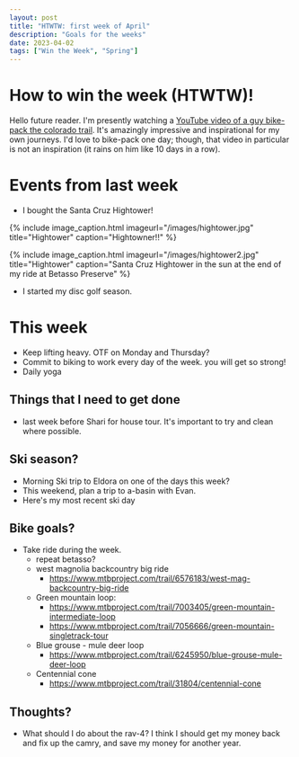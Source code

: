 ```yaml
---
layout: post
title: "HTWTW: first week of April"
description: "Goals for the weeks"
date: 2023-04-02
tags: ["Win the Week", "Spring"]
---
```


# How to win the week (HTWTW)!

Hello future reader. I'm presently watching a [YouTube video of a guy bike-pack the colorado trail](https://www.youtube.com/watch?v=jzCxqzYeUf0). It's amazingly impressive and inspirational for my own journeys. I'd love to bike-pack one day; though, that video in particular is not an inspiration (it rains on him like 10 days in a row). 

# Events from last week

 - I bought the Santa Cruz Hightower!

{% include image_caption.html imageurl="/images/hightower.jpg" title="Hightower" caption="Hightowner!!" %}

{% include image_caption.html imageurl="/images/hightower2.jpg" title="Hightower" caption="Santa Cruz Hightower in the sun at the end of my ride at Betasso Preserve" %}

<div class="strava-embed-placeholder" data-embed-type="activity" data-embed-id="8820700749"></div><script src="https://strava-embeds.com/embed.js"></script>


 - I started my disc golf season.

# This week
- Keep lifting heavy. OTF on Monday and Thursday?
- Commit to biking to work every day of the week. you will get so strong!
- Daily yoga

## Things that I need to get done
- last week before Shari for house tour. It's important to try and clean where possible.  

## Ski season?
 - Morning Ski trip to Eldora on one of the days this week?
 - This weekend, plan a trip to a-basin with Evan.  
 - Here's my most recent ski day

 <div class="strava-embed-placeholder" data-embed-type="activity" data-embed-id="8782446012"></div><script src="https://strava-embeds.com/embed.js"></script>

## Bike goals?
 - Take ride during the week. 
    - repeat betasso?
    - west magnolia backcountry big ride
        - https://www.mtbproject.com/trail/6576183/west-mag-backcountry-big-ride
    - Green mountain loop:
        - https://www.mtbproject.com/trail/7003405/green-mountain-intermediate-loop
        - https://www.mtbproject.com/trail/7056666/green-mountain-singletrack-tour
    - Blue grouse - mule deer loop
        - https://www.mtbproject.com/trail/6245950/blue-grouse-mule-deer-loop
    - Centennial cone
        - https://www.mtbproject.com/trail/31804/centennial-cone


## Thoughts?
 - What should I do about the rav-4? I think I should get my money back and fix up the camry, and save my money for another year. 


